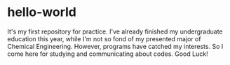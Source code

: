 # hello-world
It's my first repository for practice.
I've already finished my undergraduate education this year, while I'm not so fond of my presented major of Chemical Engineering. 
However, programs have catched my interests. So I come here for studying and communicating about codes.
Good Luck!
